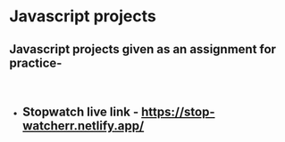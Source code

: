 # Javascript projects

## **Javascript projects given as an assignment for practice-**

&nbsp;

- ## Stopwatch live link - https://stop-watcherr.netlify.app/
